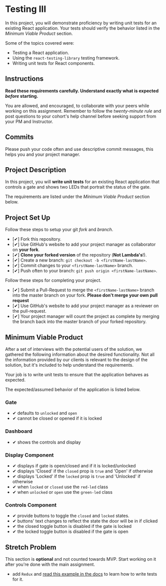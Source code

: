 # Testing III

In this project, you will demonstrate proficiency by writing unit tests for an existing React application. Your tests should verify the behavior listed in the _Minimum Viable Product_ section.

Some of the topics covered were:

- Testing a React application.
- Using the `react-testing-library` testing framework.
- Writing unit tests for React components.

## Instructions

**Read these requirements carefully. Understand exactly what is expected _before_ starting.**

You are allowed, and encouraged, to collaborate with your peers while working on this assignment. Remember to follow the _twenty-minute rule_ and post questions to your cohort's help channel before seeking support from your PM and Instructor.

## Commits

Please push your code often and use descriptive commit messages, this helps you and your project manager.

## Project Description

In this project, you will **write unit tests** for an existing React application that controls a gate and shows two LEDs that portrait the status of the gate.

The requirements are listed under the _Minimum Viable Product_ section below.

## Project Set Up

Follow these steps to setup your git _fork_ and _branch_.

- [✔] Fork this repository.
- [✔] Use GitHub's website to add your project manager as collaborator on **your fork**.
- [✔] **Clone your forked version** of the repository (**Not Lambda's**!).
- [✔] Create a new branch: `git checkout -b <firstName-lastName>`.
- [✔] Commit changes to your `<firstName-lastName>` branch.
- [✔] Push often to your branch: `git push origin <firstName-lastName>`.

Follow these steps for completing your project.

- [✔] Submit a Pull-Request to merge the `<firstName-lastName>` branch into the master branch on your fork. **Please don't merge your own pull request**
- [✔] Use GitHub's website to add your project manager as a reviewer on the pull-request.
- [✔] Your project manager will count the project as complete by merging the branch back into the master branch of your forked repository.

## Minimum Viable Product

After a set of interviews with the potential users of the solution, we gathered the following information about the desired functionality. Not all the information provided by our clients is relevant to the design of the solution, but it's included to help understand the requirements.

Your job is to write unit tests to ensure that the application behaves as expected.

The expected/assumed behavior of the application is listed below.

### Gate

- ✔ defaults to `unlocked` and `open`
- ✔ cannot be closed or opened if it is locked

### Dashboard

- ✔ shows the controls and display

### Display Component

- ✔ displays if gate is open/closed and if it is locked/unlocked
- ✔ displays 'Closed' if the `closed` prop is `true` and 'Open' if otherwise
- ✔ displays 'Locked' if the `locked` prop is `true` and 'Unlocked' if otherwise
- ✔ when `locked` or `closed` use the `red-led` class
- ✔ when `unlocked` or `open` use the `green-led` class

### Controls Component

- ✔ provide buttons to toggle the `closed` and `locked` states.
- ✔ buttons' text changes to reflect the state the door will be in if clicked
- ✔ the closed toggle button is disabled if the gate is locked
- ✔ the locked toggle button is disabled if the gate is open

## Stretch Problem

This section is **optional** and not counted towards MVP. Start working on it after you're done with the main assignment.

- add `Redux` and [read this example in the docs](https://testing-library.com/docs/example-react-redux) to learn how to write tests for it.
